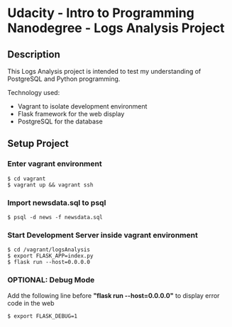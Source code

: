 # Udacity - Intro to Programming Nanodegree -  Logs Analysis Project

## Description
This Logs Analysis project is intended to test my understanding of PostgreSQL and Python programming.

Technology used:
- Vagrant to isolate development environment
- Flask framework for the web display
- PostgreSQL for the database

## Setup Project
### Enter vagrant environment
    $ cd vagrant
    $ vagrant up && vagrant ssh

### Import newsdata.sql to psql
    $ psql -d news -f newsdata.sql

### Start Development Server inside vagrant environment
    $ cd /vagrant/logsAnalysis
    $ export FLASK_APP=index.py
    $ flask run --host=0.0.0.0

### OPTIONAL: Debug Mode
Add the following line before __"flask run --host=0.0.0.0"__ to display error code in the web

    $ export FLASK_DEBUG=1

